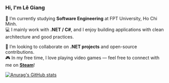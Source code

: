 ### Hi, I'm Lê Giang

🌱 I’m currently studying **Software Engineering** at FPT University, Ho Chi Minh.  
💻 I mainly work with **.NET / C#**, and I enjoy building applications with clean architecture and good practices.  

👯 I’m looking to collaborate on **.NET projects** and open-source contributions.  
🎮 In my free time, I love playing video games — feel free to connect with me on **[Steam](https://steamcommunity.com/id/76561199210962425)**!  

[![Anurag's GitHub stats](https://github-readme-stats.vercel.app/api?username=Le-Giang-3003)](https://github.com/Le-Giang-3003/github-readme-stats)
